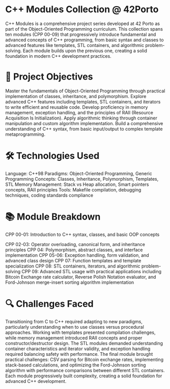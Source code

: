 # C++ Modules Collection @ 42Porto
C++ Modules is a comprehensive project series developed at 42 Porto as part of the Object-Oriented Programming curriculum. This collection spans ten modules (CPP 00-09) that progressively introduce fundamental and advanced concepts of C++ programming, from basic syntax and classes to advanced features like templates, STL containers, and algorithmic problem-solving. Each module builds upon the previous one, creating a solid foundation in modern C++ development practices.

# 📌 Project Objectives

Master the fundamentals of Object-Oriented Programming through practical implementation of classes, inheritance, and polymorphism.
Explore advanced C++ features including templates, STL containers, and iterators to write efficient and reusable code.
Develop proficiency in memory management, exception handling, and the principles of RAII (Resource Acquisition Is Initialization).
Apply algorithmic thinking through container manipulation and custom algorithm implementation.
Build a comprehensive understanding of C++ syntax, from basic input/output to complex template metaprogramming.

# 🛠️ Technologies Used
Language: C++98
Paradigms: Object-Oriented Programming, Generic Programming
Concepts: Classes, Inheritance, Polymorphism, Templates, STL
Memory Management: Stack vs Heap allocation, Smart pointers concepts, RAII principles
Tools: Makefile compilation, debugging techniques, coding standards compliance

# 📚 Module Breakdown
CPP 00-01: Introduction to C++ syntax, classes, and basic OOP concepts

CPP 02-03: Operator overloading, canonical form, and inheritance principles
CPP 04: Polymorphism, abstract classes, and interface implementation
CPP 05-06: Exception handling, form validation, and advanced class design
CPP 07: Function templates and template specialization
CPP 08: STL containers, iterators, and algorithmic problem-solving
CPP 09: Advanced STL usage with practical applications including Bitcoin Exchange rate calculator, Reverse Polish Notation evaluator, and Ford-Johnson merge-insert sorting algorithm implementation

# 🔍 Challenges Faced
Transitioning from C to C++ required adapting to new paradigms, particularly understanding when to use classes versus procedural approaches. Working with templates presented compilation challenges, while memory management introduced RAII concepts and proper constructor/destructor design. The STL modules demanded understanding container characteristics and iterator validity, and exception handling required balancing safety with performance. The final module brought practical challenges: CSV parsing for Bitcoin exchange rates, implementing stack-based calculations, and optimizing the Ford-Johnson sorting algorithm with performance comparisons between different STL containers. Each module progressively built complexity, creating a solid foundation for advanced C++ development.
